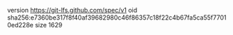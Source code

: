version https://git-lfs.github.com/spec/v1
oid sha256:e7360be317f8f40af39682980c46f86357c18f22c4b67fa5ca55f77010ed228e
size 1629
